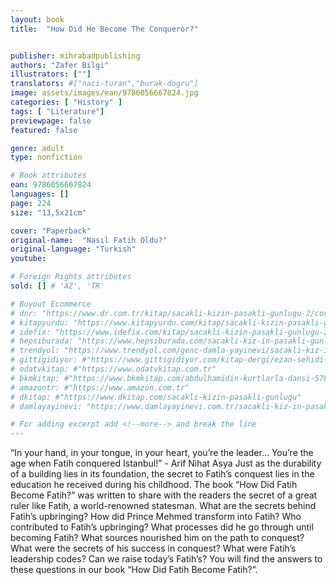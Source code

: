 ```yaml
---
layout: book
title:  "How Did He Become The Conqueror?"


publisher: mihrabadpublishing
authors: "Zafer Bilgi"
illustrators: [""]
translators: #["naci-turan","burak-dogru"]
image: assets/images/ean/9786056667824.jpg
categories: [ "History" ]
tags: [ "Literature"]
previewpage: false
featured: false

genre: adult
type: nonfiction

# Book attributes
ean: 9786056667824
languages: []
page: 224
size: "13,5x21cm"

cover: "Paperback"
original-name:  "Nasıl Fatih Oldu?"
original-language: "Turkish"
youtube:

# Foreign Rights attributes
sold: [] # 'AZ', 'TR'

# Buyout Ecommerce
# dnr: "https://www.dr.com.tr/kitap/sacakli-kizin-pasakli-gunlugu-2/cocuk-ve-genclik/genclik-10-yas/roman-oyku/urunno=0001893059001"
# kitapyurdu: "https://www.kitapyurdu.com/kitap/sacakli-kizin-pasakli-gunlugu-2-/560122.html&filter_name=Sa%C3%A7akl%C4%B1+K%C4%B1z%27%C4%B1n+Pasakl%C4%B1+G%C3%BCnl%C3%BC%C4%9F%C3%BC+2"
# idefix: "https://www.idefix.com/kitap/sacakli-kizin-pasakli-gunlugu-2/cocuk-ve-genclik/genclik-10-yas/roman-oyku/urunno=0001893059001"
# hepsiburada: "https://www.hepsiburada.com/sacakli-kiz-in-pasakli-gunlugu-2-damla-yayinevi-p-HBV000012ER86"
# trendyol: "https://www.trendyol.com/genc-damla-yayinevi/sacakli-kiz-in-pasakli-gunlugu-2-p-54825777"
# gittigidiyor: #"https://www.gittigidiyor.com/kitap-dergi/ezan-sehidi-adnan-menderes_pdp_732728793"
# odatvkitap: #"https://www.odatvkitap.com.tr"
# bkmkitap: #"https://www.bkmkitap.com/abdulhamidin-kurtlarla-dansi-578226"
# amazontr: #"https://www.amazon.com.tr"
# dkitap: #"https://www.dkitap.com/sacakli-kizin-pasakli-gunlugu"
# damlayayinevi: "https://www.damlayayinevi.com.tr/sacakli-kiz-in-pasakli-gunlugu-2-bu-iste-bi-terslik-var"

# For adding excerpt add <!--more--> and break the line
---
```

“In your hand, in your tongue, in your heart,
you’re the leader... You’re the age when Fatih conquered Istanbul!” - Arif Nihat Asya
Just as the durability of a building lies in its foundation, the secret to Fatih’s conquest lies in the
education he received during his childhood. The
book “How Did Fatih Become Fatih?” was written
to share with the readers the secret of a great ruler
like Fatih, a world-renowned statesman. What are
the secrets behind Fatih’s upbringing? How did
Prince Mehmed transform into Fatih? Who contributed to Fatih’s upbringing? What processes did
he go through until becoming Fatih? What sources
nourished him on the path to conquest? What were
the secrets of his success in conquest? What were
Fatih’s leadership codes? Can we raise today’s Fatih’s? You will find the answers to these questions
in our book “How Did Fatih Become Fatih?”.
<!--more--> 

